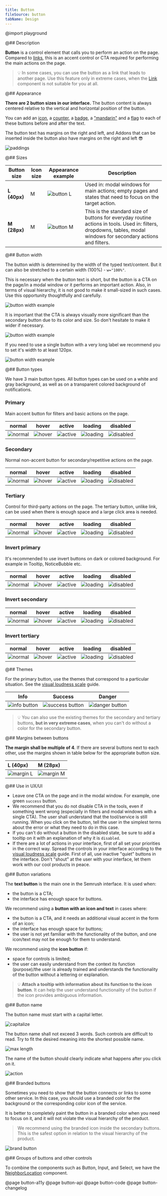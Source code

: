 ```yaml
---
title: Button
fileSource: button
tabName: Design
---
```


@import playground

@## Description

**Button** is a control element that calls you to perform an action on the page. Compared to [links](/components/link/), this is an accent control or CTA required for performing the main actions on the page.

> 💡 In some cases, you can use the button as a link that leads to another page. Use this feature only in extreme cases, when the [Link](/components/link/) component is not suitable for you at all.

@## Appearance

**There are 2 button sizes in our interface.** The button content is always centered relative to the vertical and horizontal position of the button.

You can add an [icon](/style/icon/), a [counter](/components/counter/), a [badge](/components/badge/), a ["mandarin"](/components/dot/) and a [flag](/components/flags/) to each of these buttons before and after the text.

The button text has margins on the right and left, and Addons that can be inserted inside the button also have margins on the right and left 😎

![paddings](static/paddings.png)

@## Sizes

| Button size  | Icon size | Appearance example             | Description                                                                                                                                                       |
| ------------ | --------- | ------------------------------ | ----------------------------------------------------------------------------------------------------------------------------------------------------------------- |
| **L (40px)** | M         | ![button L](static/size_l.png) | Used in: modal windows for main actions; empty pages and states that need to focus on the target action.                                                          |
| **M (28px)** | M         | ![button M](static/size_m.png) | This is the standard size of buttons for everyday routine actions in tools. Used in: filters, dropdowns, tables, modal windows for secondary actions and filters. |

@## Button width

The button width is determined by the width of the typed text/content. But it can also be stretched to a certain width (100%) - `w="100%"`.

This is necessary when the button text is short, but the button is a CTA on the page/in a modal window or it performs an important action. Also, in terms of visual hierarchy, it is not good to make it small-sized in such cases. Use this opportunity thoughtfully and carefully.

![button width example](static/button-width.png)

It is important that the CTA is always visually more significant than the secondary button due to its color and size. So don't hesitate to make it wider if necessary.

![button width example](static/button-width2.png)

If you need to use a single button with a very long label we recommend you to set it's width to at least 120px.

![button width example](static/button-width3.png)

@## Button types

We have 3 main button types. All button types can be used on a white and gray background, as well as on a transparent colored background of notifications.

### Primary

Main accent button for filters and basic actions on the page.

|               normal                |               hover               |               active                |                loading                | disabled                                |
| :---------------------------------: | :-------------------------------: | :---------------------------------: | :-----------------------------------: | --------------------------------------- |
| ![normal](static/button-normal.png) | ![hover](static/button-hover.png) | ![active](static/button-active.png) | ![loading](static/button-loading.png) | ![disabled](static/button-disabled.png) |

### Secondary

Normal non-accent button for secondary/repetitive actions on the page.

|             normal              |                hover                 |                 active                 |                 loading                  | disabled                                   |
| :-----------------------------: | :----------------------------------: | :------------------------------------: | :--------------------------------------: | ------------------------------------------ |
| ![normal](static/secondary.png) | ![hover](static/secondary-hover.png) | ![active](static/secondary-active.png) | ![loading](static/secondary-loading.png) | ![disabled](static/secondary-disabled.png) |

### Tertiary

Control for third-party actions on the page. The tertiary button, unlike link, can be used when there is enough space and a large click area is needed.

|             normal             |                hover                |                active                 |                 loading                 | disabled                                  |
| :----------------------------: | :---------------------------------: | :-----------------------------------: | :-------------------------------------: | ----------------------------------------- |
| ![normal](static/tertiary.png) | ![hover](static/tertiary-hover.png) | ![active](static/tertiary-active.png) | ![loading](static/tertiary-loading.png) | ![disabled](static/tertiary-disabled.png) |

### Invert primary

It's recommended to use invert buttons on dark or colored background. For example in Tooltip, NoticeBubble etc.

|               normal                |               hover               |               active                |                loading                | disabled                                |
| :---------------------------------: | :-------------------------------: | :---------------------------------: | :-----------------------------------: | --------------------------------------- |
| ![normal](static/invert-normal.png) | ![hover](static/invert-hover.png) | ![active](static/invert-active.png) | ![loading](static/invert-loading.png) | ![disabled](static/invert-disabled.png) |

### Invert secondary

|                   normal                   |                  hover                   |                   active                   |                   loading                    | disabled                                       |
| :----------------------------------------: | :--------------------------------------: | :----------------------------------------: | :------------------------------------------: | ---------------------------------------------- |
| ![normal](static/invert-second-normal.png) | ![hover](static/invert-second-hover.png) | ![active](static/invert-second-active.png) | ![loading](static/invert-second-loading.png) | ![disabled](static/invert-second-disabled.png) |

### Invert tertiary

|                    normal                    |                   hover                    |                    active                    |                    loading                     | disabled                                         |
| :------------------------------------------: | :----------------------------------------: | :------------------------------------------: | :--------------------------------------------: | ------------------------------------------------ |
| ![normal](static/invert-tertiary-normal.png) | ![hover](static/invert-tertiary-hover.png) | ![active](static/invert-tertiary-active.png) | ![loading](static/invert-tertiary-loading.png) | ![disabled](static/invert-tertiary-disabled.png) |

@## Themes

For the primary button, use the themes that correspond to a particular situation. See the [visual loudness scale](/patterns/visual-loudness-scale) guide.

| Info                                 | Success                                    | Danger                                   |
| ------------------------------------ | ------------------------------------------ | ---------------------------------------- |
| ![info button](static/info-butt.png) | ![success button](static/success-butt.png) | ![danger button](static/danger-butt.png) |

> 💡 You can also use the existing themes for the secondary and tertiary buttons, **but in very extreme cases**, when you can't do without a color for the secondary button.

@## Margins between buttons

**The margin shall be multiple of 4**. If there are several buttons next to each other, use the margins shown in table below for the appropriate button size.

| L (40px)                          | M (28px)                          |
| :-------------------------------- | :-------------------------------- |
| ![margin L](static/padding-1.png) | ![margin M](static/padding-2.png) |

@## Use in UX/UI

- Leave one CTA on the page and in the modal window. For example, one green `success` button.
- We recommend that you do not disable CTA in the tools, even if something went wrong (especially in filters and modal windows with a single CTA). The user shall understand that the tool/service is still running. When you click on the button, tell the user in the simplest terms about the error or what they need to do in this case.
- If you can't do without a button in the disabled state, be sure to add a tooltip on it with an explanation of why it is `disabled`.
- If there are a lot of actions in your interface, first of all set your priorities in the correct way. Spread the controls in your interface according to the [visual loudness scale](/patterns/visual-loudness-scale) guide. First of all, use inactive "quiet" buttons in the interface. Don't "shout" at the user with your interface, let them work with our cool products in peace.

@## Button variations

The **text button** is the main one in the Semrush interface. It is used when:

- the button is a CTA;
- the interface has enough space for buttons.

We recommend using a **button with an icon and text** in cases where:

- the button is a CTA, and it needs an additional visual accent in the form of an icon;
- the interface has enough space for buttons;
- the user is not yet familiar with the functionality of the button, and one icon/text may not be enough for them to understand.

We recommend using the **icon button** if:

- space for controls is limited;
- the user can easily understand from the context its function (purpose)/the user is already trained and understands the functionality of the button without a lettering or explanation.

> 💡 **Attach a tooltip with information about its function to the icon button**. It can help the user understand functionality of the button if the icon provides ambiguous information.

@## Button name

The button name must start with a capital letter.

![capitalize](static/capitalize.png)

The button name shall not exceed 3 words. Such controls are difficult to read. Try to fit the desired meaning into the shortest possible name.

![max length](static/max_length.png)

The name of the button should clearly indicate what happens after you click on it.

![action](static/define_action.png)

@## Branded buttons

Sometimes you need to show that the button connects or links to some other service. In this case, you should use a branded color for the background or the corresponding color icon of the service.

It is better to completely paint the button in a branded color when you need to focus on it, and it will not violate the visual hierarchy of the product.

> We recommend using the branded icon inside the secondary buttons. This is the safest option in relation to the visual hierarchy of the product.

![brand button](static/button-brand.png)

@## Groups of buttons and other controls

To combine the components such as Button, Input, and Select, we have the [NeighborLocation](/utils/neighbor-location) component.

@page button-a11y
@page button-api
@page button-code
@page button-changelog
